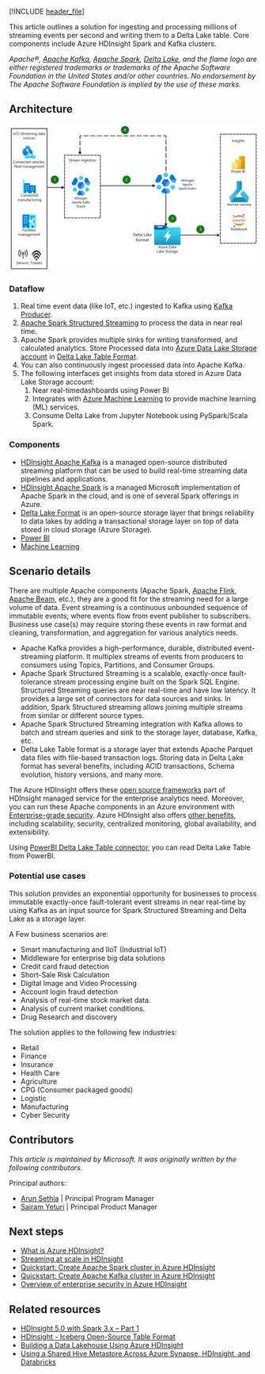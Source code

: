 [!INCLUDE [header_file](../../../includes/sol-idea-header.md)]

This article outlines a solution for ingesting and processing millions of streaming events per second and writing them to a Delta Lake table. Core components include Azure HDInsight Spark and Kafka clusters.

*Apache®, [Apache Kafka](https://kafka.apache.org), [Apache Spark](https://spark.apache.org), [Delta Lake](/azure/databricks/delta/), and the flame logo are either registered trademarks or trademarks of the Apache Software Foundation in the United States and/or other countries. No endorsement by The Apache Software Foundation is implied by the use of these marks.*

## Architecture

![Architecture diagram that shows how streaming data is ingested and processed using Apache Spark Structured Streaming in an Azure environment and then store them in Delta Lake Table format for the user consumption.](../media/hdinsight-kafka-spark-deltalake.png)


### Dataflow

1. Real time event data (like IoT, etc.) ingested to Kafka using [Kafka Producer](https://kafka.apache.org/documentation/#producerapi).
1. [Apache Spark Structured Streaming](https://spark.apache.org/docs/latest/structured-streaming-programming-guide.html) to process the data in near real time.
1. Apache Spark provides multiple sinks for writing transformed, and calculated analytics. Store Processed data into [Azure Data Lake Storage account](https://azure.microsoft.com/services/storage/data-lake-storage) in [Delta Lake Table Format](https://techcommunity.microsoft.com/t5/analytics-on-azure-blog/delta-lake-on-hdinsight/ba-p/3678186).
1. You can also continuously ingest processed data into Apache Kafka. 
1. The following interfaces get insights from data stored in Azure Data Lake Storage account:
   1. Near real-timedashboards using Power BI
   1. Integrates with [Azure Machine Learning](https://azure.microsoft.com/services/machine-learning) to provide machine learning (ML) services. 
   1. Consume Delta Lake from Jupyter Notebook using PySpark/Scala Spark.

### Components

- [HDInsight Apache Kafka](https://learn.microsoft.com/en-us/azure/hdinsight/kafka/apache-kafka-introduction) is a managed open-source distributed streaming platform that can be used to build real-time streaming data pipelines and applications.
- [HDInsight Apache Spark](https://learn.microsoft.com/en-us/azure/hdinsight/spark/apache-spark-overview) is a managed Microsoft implementation of Apache Spark in the cloud, and is one of several Spark offerings in Azure.
- [Delta Lake Format](https://techcommunity.microsoft.com/t5/analytics-on-azure-blog/delta-lake-on-hdinsight/ba-p/3678186) is an open-source storage layer that brings reliability to data lakes by adding a transactional storage layer on top of data stored in cloud storage (Azure Storage).
- [Power BI](https://powerbi.microsoft.com)
- [Machine Learning](/azure/hdinsight/hadoop/apache-hadoop-deep-dive-advanced-analytics#machine-learning-and-apache-spark)

## Scenario details

There are multiple Apache components (Apache Spark, [Apache Flink](https://flink.apache.org/), [Apache Beam](https://beam.apache.org/), etc.), they are a good fit for the streaming need for a large volume of data. Event streaming is a continuous unbounded sequence of immutable events; where events flow from event publisher to subscribers. Business use case(s) may require storing these events in raw format and cleaning, transformation, and aggregation for various analytics needs.

- Apache Kafka provides a high-performance, durable, distributed event-streaming platform. It multiplex streams of events from producers to consumers using Topics, Partitions, and Consumer Groups.
- Apache Spark Structured Streaming is a scalable, exactly-once fault-tolerance stream processing engine built on the Spark SQL Engine. Structured Streaming queries are near real-time and have low latency. It provides a large set of connectors for data sources and sinks. In addition, Spark Structured streaming allows joining multiple streams from similar or different source types.
- Apache Spark Structured Streaming integration with Kafka allows to batch and stream queries and sink to the storage layer, database, Kafka, etc.
- Delta Lake Table format is a storage layer that extends Apache Parquet data files with file-based transaction logs. Storing data in Delta Lake format has several benefits, including ACID transactions, Schema evolution, history versions, and many more.

The Azure HDInsight offers these [open source frameworks](/azure/hdinsight/hdinsight-5x-component-versioning) part of HDInsight managed service for the enterprise analytics need. Moreover, you can run these Apache components in an Azure environment with [Enterprise-grade security](/azure/hdinsight/domain-joined/hdinsight-security-overview). Azure HDInsight also offers [other benefits](/azure/hdinsight/hdinsight-overview#why-should-i-use-azure-hdinsight), including scalability, security, centralized monitoring, global availability, and extensibility.

Using [PowerBI Delta Lake Table connector](https://github.com/delta-io/delta/tree/master/connectors/powerbi), you can read Delta Lake Table from PowerBI.

### Potential use cases

This solution provides an exponential opportunity for businesses to process immutable exactly-once fault-tolerant event streams in near real-time by using Kafka as an input source for Spark Structured Streaming and Delta Lake as a storage layer.

A Few business scenarios are:

- Smart manufacturing and IIoT (Industrial IoT)
- Middleware for enterprise big data solutions
- Credit card fraud detection 
- Short-Sale Risk Calculation
- Digital Image and Video Processing
- Account login fraud detection
- Analysis of real-time stock market data.
- Analysis of current market conditions.
- Drug Research and discovery

The solution applies to the following few industries:

- Retail
- Finance
- Insurance
- Health Care
- Agriculture
- CPG (Consumer packaged goods)
- Logistic
- Manufacturing
- Cyber Security

## Contributors

*This article is maintained by Microsoft. It was originally written by the following contributors.*

Principal authors:

- [Arun Sethia](https://www.linkedin.com/in/arun-sethia-0a91aa5/) | Principal Program Manager 
- [Sairam Yeturi](https://www.linkedin.com/in/sairam-y-78a4202a/) | Principal Product Manager

## Next steps

- [What is Azure HDInsight?](/azure/hdinsight/hdinsight-overview)
- [Streaming at scale in HDInsight](/azure/hdinsight/hdinsight-streaming-at-scale-overview)
- [Quickstart: Create Apache Spark cluster in Azure HDInsight](/azure/hdinsight/spark/apache-spark-jupyter-spark-sql-use-portal)
- [Quickstart: Create Apache Kafka cluster in Azure HDInsight](/azure/hdinsight/kafka/apache-kafka-get-started)
- [Overview of enterprise security in Azure HDInsight](/azure/hdinsight/domain-joined/hdinsight-security-overview)


## Related resources

- [HDInsight 5.0 with Spark 3.x – Part 1](https://techcommunity.microsoft.com/t5/analytics-on-azure-blog/hdinsight-5-0-with-spark-3-x-part-1/ba-p/3777416)
- [HDInsight - Iceberg Open-Source Table Format](https://techcommunity.microsoft.com/t5/analytics-on-azure-blog/hdinsight-iceberg-open-source-table-format/ba-p/3754126)	
- [Building a Data Lakehouse Using Azure HDInsight](https://murggu.medium.com/building-a-data-lakehouse-using-azure-hdinsight-d41f7c3547d8)
- [Using a Shared Hive Metastore Across Azure Synapse, HDInsight, and Databricks](https://murggu.medium.com/using-a-shared-hive-metastore-across-azure-synapse-hdinsight-and-databricks-72c53acda778)
